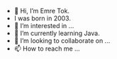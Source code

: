 - 👋 Hi, I’m Emre Tok.
- I was born in 2003.
- 👀 I’m interested in ...
- 🌱 I’m currently learning Java.
- 💞️ I’m looking to collaborate on ...
- 📫 How to reach me ...
